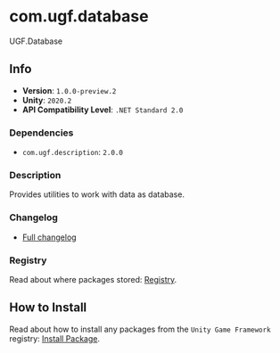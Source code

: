 # com.ugf.database

UGF.Database

## Info

- **Version**: `1.0.0-preview.2`
- **Unity**: `2020.2`
- **API Compatibility Level**: `.NET Standard 2.0`

### Dependencies

- `com.ugf.description`: `2.0.0`


### Description

Provides utilities to work with data as database.

### Changelog

- [Full changelog](changelog.md)

### Registry

Read about where packages stored: [Registry](https://github.com/unity-game-framework/organization/blob/main/docs/registry.md).

## How to Install

Read about how to install any packages from the `Unity Game Framework` registry: [Install Package](https://github.com/unity-game-framework/organization/blob/main/docs/install-packages.md).
